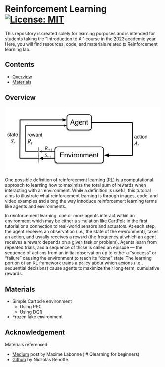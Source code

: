 # Reinforcement Learning  [![License: MIT](https://img.shields.io/badge/License-MIT-yellow.svg)](https://opensource.org/licenses/MIT)

This repository is created solely for learning purposes and is intended for students taking the "Introduction to AI" course in the 2023 academic year. Here, you will find resources, code, and materials related to Reinforcement learning lab.

## Contents

- [Overview](#Overview)
- [Materials](#Materials)

## Overview
![RL Block diagram](https://github.com/Divs1159/Reinforcement/blob/main/figures/G1.png)

One possible definition of reinforcement learning (RL) is a computational approach to learning how to maximize the total sum of rewards when interacting with an environment. While a definition is useful, this tutorial aims to illustrate what reinforcement learning is through images, code, and video examples and along the way introduce reinforcement learning terms like agents and environments.

In reinforcement learning, one or more agents interact within an environment which may be either a simulation like CartPole in the first tutorial or a connection to real-world sensors and actuators. At each step, the agent receives an observation (i.e., the state of the environment), takes an action, and usually receives a reward (the frequency at which an agent receives a reward depends on a given task or problem). Agents learn from repeated trials, and a sequence of those is called an episode — the sequence of actions from an initial observation up to either a “success” or “failure” causing the environment to reach its “done” state. The learning portion of an RL framework trains a policy about which actions (i.e., sequential decisions) cause agents to maximize their long-term, cumulative rewards.

## Materials
- Simple Cartpole environment
    - Using PPO
    - Using DQN
- Frozen lake environment
  
## Acknowledgement
Materials referenced:
- [Medium](https://medium.com/username/the-future-of-a](https://towardsdatascience.com/q-learning-for-beginners-2837b777741)https://towardsdatascience.com/q-learning-for-beginners-2837b777741) post by 
Maxime Labonne ( # Qlearning for beginners)
- [Github](https://github.com/nicknochnack/ReinforcementLearningCourse) by Nicholas Renotte.



